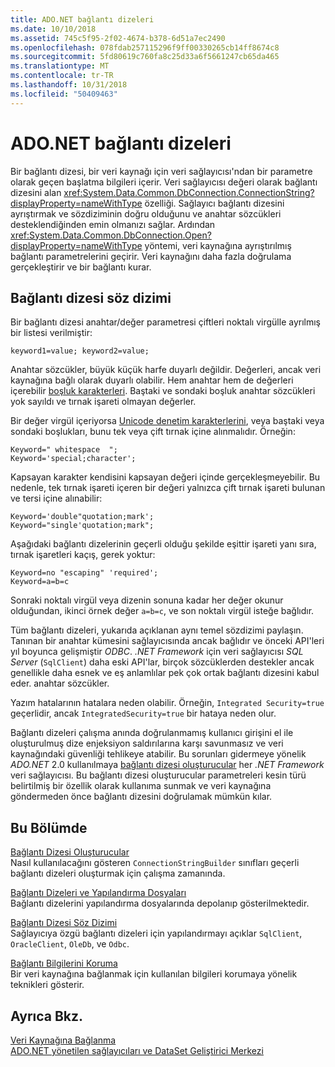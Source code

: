 ```yaml
---
title: ADO.NET bağlantı dizeleri
ms.date: 10/10/2018
ms.assetid: 745c5f95-2f02-4674-b378-6d51a7ec2490
ms.openlocfilehash: 078fdab257115296f9ff00330265cb14ff8674c8
ms.sourcegitcommit: 5fd80619c760fa8c25d33a6f5661247cb65da465
ms.translationtype: MT
ms.contentlocale: tr-TR
ms.lasthandoff: 10/31/2018
ms.locfileid: "50409463"
---
```

# <a name="connection-strings-in-adonet"></a>ADO.NET bağlantı dizeleri

Bir bağlantı dizesi, bir veri kaynağı için veri sağlayıcısı'ndan bir parametre olarak geçen başlatma bilgileri içerir. Veri sağlayıcısı değeri olarak bağlantı dizesini alan <xref:System.Data.Common.DbConnection.ConnectionString?displayProperty=nameWithType> özelliği. Sağlayıcı bağlantı dizesini ayrıştırmak ve sözdiziminin doğru olduğunu ve anahtar sözcükleri desteklendiğinden emin olmanızı sağlar. Ardından <xref:System.Data.Common.DbConnection.Open?displayProperty=nameWithType> yöntemi, veri kaynağına ayrıştırılmış bağlantı parametrelerini geçirir. Veri kaynağını daha fazla doğrulama gerçekleştirir ve bir bağlantı kurar.

## <a name="connection-string-syntax"></a>Bağlantı dizesi söz dizimi

Bir bağlantı dizesi anahtar/değer parametresi çiftleri noktalı virgülle ayrılmış bir listesi verilmiştir:
  
    keyword1=value; keyword2=value;
  
Anahtar sözcükler, büyük küçük harfe duyarlı değildir. Değerleri, ancak veri kaynağına bağlı olarak duyarlı olabilir. Hem anahtar hem de değerleri içerebilir [boşluk karakterleri](https://en.wikipedia.org/wiki/Whitespace_character#Unicode). Baştaki ve sondaki boşluk anahtar sözcükleri yok sayıldı ve tırnak işareti olmayan değerler.

Bir değer virgül içeriyorsa [Unicode denetim karakterlerini](https://en.wikipedia.org/wiki/Unicode_control_characters), veya baştaki veya sondaki boşlukları, bunu tek veya çift tırnak içine alınmalıdır. Örneğin:

    Keyword=" whitespace  ";
    Keyword='special;character';

Kapsayan karakter kendisini kapsayan değeri içinde gerçekleşmeyebilir. Bu nedenle, tek tırnak işareti içeren bir değeri yalnızca çift tırnak işareti bulunan ve tersi içine alınabilir:

    Keyword='double"quotation;mark';
    Keyword="single'quotation;mark";

Aşağıdaki bağlantı dizelerinin geçerli olduğu şekilde eşittir işareti yanı sıra, tırnak işaretleri kaçış, gerek yoktur:

    Keyword=no "escaping" 'required';
    Keyword=a=b=c

Sonraki noktalı virgül veya dizenin sonuna kadar her değer okunur olduğundan, ikinci örnek değer `a=b=c`, ve son noktalı virgül isteğe bağlıdır.

Tüm bağlantı dizeleri, yukarıda açıklanan aynı temel sözdizimi paylaşın. Tanınan bir anahtar kümesini sağlayıcısında ancak bağlıdır ve önceki API'leri yıl boyunca gelişmiştir *ODBC*. *.NET Framework* için veri sağlayıcısı *SQL Server* (`SqlClient`) daha eski API'lar, birçok sözcüklerden destekler ancak genellikle daha esnek ve eş anlamlılar pek çok ortak bağlantı dizesini kabul eder. anahtar sözcükler.

Yazım hatalarının hatalara neden olabilir. Örneğin, `Integrated Security=true` geçerlidir, ancak `IntegratedSecurity=true` bir hataya neden olur.

Bağlantı dizeleri çalışma anında doğrulanmamış kullanıcı girişini el ile oluşturulmuş dize enjeksiyon saldırılarına karşı savunmasız ve veri kaynağındaki güvenliği tehlikeye atabilir. Bu sorunları gidermeye yönelik *ADO.NET* 2.0 kullanılmaya [bağlantı dizesi oluşturucular](../../../../docs/framework/data/adonet/connection-string-builders.md) her *.NET Framework* veri sağlayıcısı. Bu bağlantı dizesi oluşturucular parametreleri kesin türü belirtilmiş bir özellik olarak kullanıma sunmak ve veri kaynağına göndermeden önce bağlantı dizesini doğrulamak mümkün kılar.

## <a name="in-this-section"></a>Bu Bölümde  
 [Bağlantı Dizesi Oluşturucular](../../../../docs/framework/data/adonet/connection-string-builders.md)  
 Nasıl kullanılacağını gösteren `ConnectionStringBuilder` sınıfları geçerli bağlantı dizeleri oluşturmak için çalışma zamanında.
  
 [Bağlantı Dizeleri ve Yapılandırma Dosyaları](../../../../docs/framework/data/adonet/connection-strings-and-configuration-files.md)  
 Bağlantı dizelerini yapılandırma dosyalarında depolanıp gösterilmektedir.
  
 [Bağlantı Dizesi Söz Dizimi](../../../../docs/framework/data/adonet/connection-string-syntax.md)  
 Sağlayıcıya özgü bağlantı dizeleri için yapılandırmayı açıklar `SqlClient`, `OracleClient`, `OleDb`, ve `Odbc`.
  
 [Bağlantı Bilgilerini Koruma](../../../../docs/framework/data/adonet/protecting-connection-information.md)  
 Bir veri kaynağına bağlanmak için kullanılan bilgileri korumaya yönelik teknikleri gösterir.
  
## <a name="see-also"></a>Ayrıca Bkz.  
 [Veri Kaynağına Bağlanma](/cpp/data/odbc/connecting-to-a-data-source)  
 [ADO.NET yönetilen sağlayıcıları ve DataSet Geliştirici Merkezi](https://go.microsoft.com/fwlink/?LinkId=217917)

